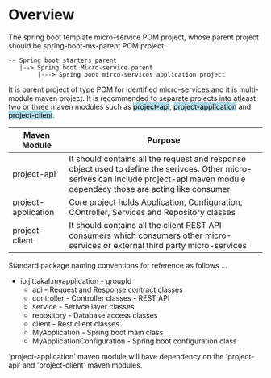 # Overview

The spring boot template micro-service POM project, whose parent project should be spring-boot-ms-parent POM project.

```
-- Spring boot starters parent
   |--> Spring boot Micro-service parent
        |---> Spring boot mirco-services application project
```

It is parent project of type POM for identified micro-services and it is multi-module maven project. It is recommended to separate projects into atleast two or three maven modules such as <mark style="background-color: lightblue">project-api</mark>, <mark style="background-color: lightblue">project-application</mark> and <mark style="background-color: lightblue">project-client</mark>.

|Maven Module |Purpose| 
--- | ---
| project-api | It should contains all the request and response object used to define the serivces. Other micro-serives can include project-api maven module dependecy those are acting like consumer |
| project-application | Core project holds Application, Configuration, COntroller, Services and Repository classes |
| project-client | It should contains all the client REST API consumers which consumers other micro-services or external third party micro-services |

Standard package naming conventions for reference as follows ...
* io.jittakal.myapplication - groupId
    - api - Request and Response contract classes
    - controller - Controller classes - REST API
    - service - Serivce layer classes
    - repository - Database access classes 
    - client - Rest client classes
    - MyApplication - Spring boot main class
    - MyApplicationConfiguration - Spring boot configuration class

'project-application' maven module will have dependency on the 'project-api' and 'project-client' maven modules.
